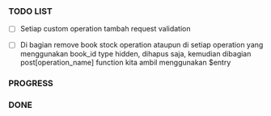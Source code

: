 ### TODO LIST
- [ ] Setiap custom operation tambah request validation
- [ ] Di bagian remove book stock operation ataupun di setiap operation yang menggunakan book_id type hidden, dihapus saja, kemudian dibagian post[operation_name] function kita ambil menggunakan $entry


### PROGRESS



### DONE